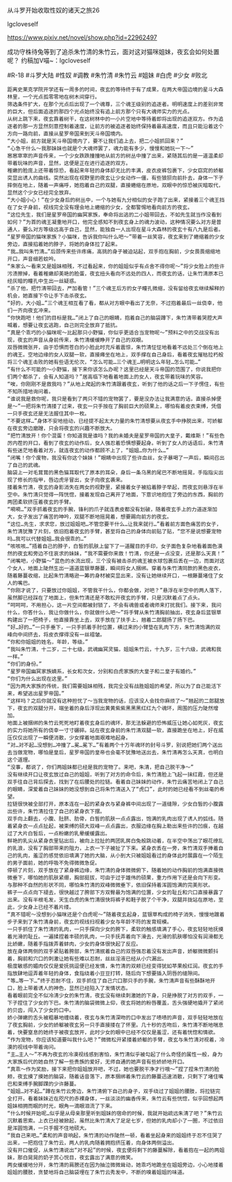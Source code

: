 从斗罗开始收取性奴的诸天之旅26

lgcloveself

https://www.pixiv.net/novel/show.php?id=22962497

成功守株待兔等到了追杀朱竹清的朱竹云，面对这对猫咪姐妹，夜玄会如何处置呢？
约稿加V喵~：lgcloveself

#R-18
#斗罗大陆
#性奴
#调教
#朱竹清
#朱竹云
#姐妹
#白虎
#少女
#败北


    距离史莱克学院开学还有一周多的时间，夜玄的等待终于有了成果，在两大帝国边境的星斗大森林里，一个光点孤零零地在树木间穿行。
    筛选条件扩大，在那个光点后出现了一个魂尊，三个魂王级别的追逐者。明明速度上的差别非常的巨大，但后面追逐的那四个光点始终没有追上前方那个只有大魂师实力的光点。
    从树上跳下来，夜玄靠着树干，在这树林中的一小片空地中等待着即将出现的追逐双方。作为追逐者的那一方显然刻意控制着速度，让前方的被追逐者始终保持着最高速度，而且只能沿着这个方向一路向前，直接从星罗帝国来到天斗帝国境内。
    “大小姐，前方就是天斗帝国境内了，要不让我们追上去，把二小姐抓回来？”
    “心急干什么～我那妹妹也就是个大魂师罢了，魂力能有多少，慢慢和她玩一下～”
    窸窸窣窣的声音传来，一个少女跌跌撞撞地从前方的树丛中撞了出来，紧随其后的是一道温柔却带着玩味的声音，显然，这便是正在进行追逐的双方。
    稚嫩的脸庞上还带着惊恐，看起来年轻的身体却无比的丰满，皮衣皮裤包裹下，少女窈窕的娇躯突显出诱人的曲线。突然出现在视野里的夜玄让少女动作一僵，有些狼狈向前扑去，身体一下子摔倒在地上，随着一声痛呼，她抱着自己的双腿，直接蜷缩在原地，双眼中的惊恐被灰暗取代，显然这个少女已经完全放弃。
    “大小姐小心！”在少女身后的树丛中，一个与她有九分相似的女子跑了出来，紧接着三个魂王挡在了女子身前，视线完全没有理会地上蜷缩的少女，全都警惕地看向前方的夜玄。
    “这位先生，我们是星罗帝国的幽冥家族，奉命将出逃的二小姐带回去，不如先生就当作没看到如何？”为首的魂王凝重地开口，他完全感知不到夜玄身上的魂力波动，这种情况要么对方是普通人，要么对方等级远高于自己，显然，能独自一人出现在星斗大森林的夜玄十有八九是后者。
    “星罗帝国的猫咪家族？小猫咪，告诉我你叫什么吧～”带着一丝笑容，夜玄来到了蜷缩着的少女旁边，直接掐着她的脖子，将她的身体拉了起来。
    “我…我叫朱竹清…”后颈传来些许疼痛，高挑的身子被迫站起，双手抱在胸前，少女畏畏缩缩地开口，声音细若蚊吟。
    “朱家么～看来又是姐妹相残，不过看起来，你的姐姐似乎有点舍不得你呢～”将少女脸上的些许污渍擦掉，看着稚嫩却美艳的脸蛋，夜玄扭头看向不远处的四人，而夜玄的话，让朱竹清原本已经灰暗的瞳孔中生出一丝疑惑。
    “杀了他，把竹清带回去，严加看管！”三个魂王后方的女子瞳孔微缩，没有留给夜玄继续解释的机会，她直接下令让手下击杀夜玄。
    “好的，大小姐…”三个魂王相互看了看，都从对方眼中看出了无奈，不过抱着最后一丝侥幸，他们一齐向夜玄冲来。
    “你快跑吧！他们的目标是我…”闭上了自己的眼睛，抱着自己的脑袋蹲下，朱竹清带着哭腔大声喊着，想要让夜玄逃跑，自己则完全放弃了抵抗。
    “真是个乖巧的小猫咪呢～比起那只小野猫，你似乎更适合当宠物呢～”预料之中的交战没有出现，夜玄的声音从身前传来，朱竹清缓缓睁开了自己的双眼。
    双唇微微张开，由于恐惧而苍白的小脸此时充斥着震惊，朱竹清怔怔地看着不远处三个倒在地上的魂王。空地边缘的女人双腿一软，直接瘫坐在地上，双手撑在自己身后，看着夜玄摧枯拉朽般将三个魂王击败的她有些语无伦次，“怎么可能…三个魂王…明明这么年轻…怎么可能…”
    “有什么不可能的～小野猫，接下来你该怎么办呢？这里已经是天斗帝国的范围了，你说我把你们两个都杀了，会有人知道吗？”居高临下地看着地面上的女人，夜玄带着玩味的笑容。
    “唉，你刚刚不是救我吗？”从地上爬起的朱竹清跟着夜玄，听到了他的话之后一下子愣住，有些不知所措地询问着。
    “谁说我是救你呢，我只是看到了两只不错的宠物罢了，要是没办法让我满意的话，直接杀掉便是～”一把将朱竹清搂了过来，夜玄一只手按在了胸前巨大的硕果上，哪怕有着皮衣束缚，凭借一只手夜玄还是无法握住其中一枚。
    “不要这样…”身体不安地扭动，已经提不起太大力量的朱竹清想要从夜玄手中挣脱出来，可娇躯在夜玄旁边磨蹭，只会将夜玄的兴趣不断放大。
    “把竹清放开！你个混蛋！你知道我是谁吗？我的未婚夫是星罗帝国的大皇子，戴维斯！”有些色厉内茬的开口，看到了夜玄的动作后，女人强忍着恐惧想要起身。听到了女人的话语后，朱竹清有些迷茫地看着对方，就连夜玄的动作都顾不上了，“姐姐…你为什么…”
    “闭嘴！你个废物，我没有你这个妹妹！”眼睛中出现了些许血丝，女子暴喝了一声后，瞬间召出了自己的武魂。
    脑袋上一对毛茸茸的黑色猫耳取代了原本的耳朵，身后一条乌黑的尾巴不断地摇晃，手指指尖出现了修长的指甲，唇边虎牙冒出，女子向夜玄袭来。
    搂着朱竹清，夜玄的身影消失在两女的视野里，紧接着女子被掐着脖子举起，而夜玄则悬浮在半空中。朱竹清只觉得一阵恍惚，接着发现自己离开了地面，下意识地抱住了旁边的东西，胸前的两团柔软挤压着夜玄的手臂。
    “嗬嗬…”双手抓着夜玄的手腕，锋利的爪子就连表皮都没有划破，随着夜玄手上的力道逐渐加大，女子发出了痛苦的呻吟，双腿不断地摇晃着，想要踢向前方的夜玄。
    “这位…先生，求求您，放过姐姐吧…不管您要干什么…让我来就行…”看着前方面色痛苦的女子，朱竹清犹豫了片刻，依旧抱着夜玄的手臂，甚至将自己的身体向前贴了贴，“您不是说想要宠物吗…我可以代替姐姐…我会很乖的…”
    “咳咳咳…”捂着自己的脖子，白皙的肌肤上留下了一道醒目的手印，女子面色复杂地看着面色漠然的夜玄和旁边不住哀求的妹妹，“我不需要你来救！竹清，你还是一点没变，还是那么天真！”
    “闭嘴吧，小野猫～”蓝色的水流出现，三个没有被击杀的魂王被水球包裹后丢在一边，而面对这个女人，地面上陡然生出一道道蓝银草藤蔓，瞬间将女人捆绑。穿着与朱竹清同款的黑色皮衣，随着藤蔓收缩，比起朱竹清略逊一筹的身材被突显出来，没有让她继续开口，一根藤蔓堵住了女人的嘴巴。
    “你刚才说了，只要放过你姐姐，不管我干什么，你都会做，对吧？”悬浮在半空中的两人落下，虽然脚已经踩在了地面上，但朱竹清还是不敢松开夜玄的手臂，只是沉默着点了点头。
    “呵呵呵，不用担心，这一片空间都被封锁了，不会有魂兽或者魂师来打扰我们。接下来，我问什么，你答什么，我让你做什么，你就做什么吧～”将手臂从朱竹清胸前抽出，夜玄身后蓝银草构建出了一把椅子，他直接靠坐上去，双手放在了扶手上，翘着二郎腿扬了扬下巴。
    “好…好的…”一只手垂下，一只手抓着手肘位置，横过来的小臂垫在乳肉下方，朱竹清饱满的双峰向中间挤去，将皮衣撑得没有一丝褶皱。
    “你和你姐姐的姓名，年龄，等级。”
    “我叫朱竹清，十二岁，二十七级，武魂幽冥灵猫，姐姐朱竹云，十九岁，三十六级，武魂和我一样。”
    “你们的身份。”
    “星罗帝国幽冥家族嫡系，长女和次女，分别和白虎家族的大皇子和二皇子有婚约。”
    “你们为什么出现在这里。”
    “因为两大家族的传统，我们需要姐妹相残，我完全没有战胜姐姐的希望，所以为了自己能活下来，希望逃出星罗帝国。”
    “这样吗？之后你就没有这种担忧了～当我宠物的话，应该没人会找你麻烦了～”翘起的二郎腿放下，夜玄的双腿分开，端坐着的身后浮现出黄黄紫紫黑黑黑红红九个魂环，周围的压力陡然增加。
    地面上被捆绑的朱竹云死死地盯着夜玄身后的魂环，那无法躲避的恐怖威压让她心如死灰，夜玄的实力将她所有的侥幸一寸寸碾碎。站在夜玄身前的朱竹清双腿一软，直接跪坐在地上，好在威压仅仅出现了一瞬便消散，少女撑着地面艰难地起身。
    “对…对不起…没想到…冲撞了…冕…冕下…”有着两个十万年魂环的封号斗罗，别说把她们两个送出去当做宠物，哪怕是皇后，星罗帝国的皇帝也会毫不犹豫地送出去，朱竹清再怎么天真，也明白这个道理。
    “没事，都说了，你们两姐妹都已经是我的宠物了。来吧，朱清，把自己脱干净～”
    没有继续开口让夜玄放过自己的姐姐，听到了对方的命令后，朱竹清脸上飞起一抹红霞，但还是双手往自己背后探去，找到了在后腰处的拉链。看着自己妹妹的动作，朱竹云痛苦地闭上了自己的眼睛，深爱着自己妹妹的她没想到自己将朱竹清送入了“虎口”，此时的她已经看不到丝毫的希望。
    拉链很快被全部打开，原本连在一起的紧身衣与紧身裤中间出现了一道缝隙，少女白皙的小腹露出些许，朱竹清拉住了自己的紧身衣下摆。
    双手向上翻去，小腹、肚脐、肋骨，白皙的肌肤一点点露出，饱满的乳肉出现了诱人的弧线。随着紧身衣一点点扯起，被束缚的硕大双峰一点点露出，衣服边缘在胸上勒出来些许的凹痕，在越过了大片白皙后，一点粉嫩的乳晕缓缓露出。
    鲜艳的乳尖从紧身衣里钻出后，被向上拉扯的两团乳房白兔般跳动着，在半空中荡出了眼花缭乱的乳浪，没有了胸部带来的阻力，上衣一下子被扯了下来。紧身衣丢在一旁，朱竹清双手捧着自己的乳肉，羞涩的感觉依旧填满了她的大脑，从小到大只被姐姐看过的身体此时展露在一个陌生的男子面前，她的呼吸不免得微微急促。
    停顿了片刻，双手放在了紧身裤边缘，朱竹清的身体微微俯下，随着她的动作胸前的饱满直接微微垂下，哪怕她的肌肤紧绷，胸部挺拔，可由于过于雄伟的硕果，重力作用下还是会向下形变。与那种不自然的形状不同，哪怕朱竹清的双峰微微垂下，依旧保持着浑圆饱满的完美形状。
    裤子一点点向下褪去，很快越过了胯部下方双臀最为饱满的位置，少女的耻丘和穴口直接暴露了出来。没有半根毛发，天生白虎的朱竹清很快将裤子和鞋子脱了个干净，双腿并拢站在原地，至此，少女身上已经不着片缕。
    “真不错呢～没想到小猫咪还是个白虎呢～”随着夜玄起身，蓝银草构成的椅子消失，慢慢地踱着步子来到了朱竹清身前，夜玄的视线扫视着少女与年龄不符的发育规模。
    一只手抓住了朱竹清的乳肉，一只手探向少女的胯下，柔软的触感填满了手心，夜玄轻轻地抚摸着光滑的耻丘。一遍揉捏着丰硕的乳肉，一只手抚弄着向下滑去，光滑的肌肤哪怕没有润滑都无比娇嫩，随着手指拨弄着蚌肉，少女的身体很快起了反应。
    放在身体两侧的双手紧贴着胯部，朱竹清抿着自己的双唇强忍着没有发出声音，娇躯微微颤抖着，胸前和穴口的刺激让她有些难以忍耐，丝丝淫液已经从小穴漏出。
    极度敏感的媚肉仅仅是爱抚挑逗便已经发情，朱竹清的双颊已经变得犹如苹果般红润。夜玄的手指放肆地逗弄着年轻的身体，食指绕着小豆豆打转，随后向下想要插入阴唇的缝隙间。
    “等…等一下…”终于忍耐不住，双手抓住了自己穴口那只手的手腕，朱竹清声音有些酥酥地开口，脸上带着诱人的神色，显然已经陷入了发情状态。
    看着眼前完全不似冷清少女的朱竹清，夜玄没有继续刺激她的下身，只是挣脱了对方的双手，一下子捏住了少女的下巴。朱竹清的脑袋微微上仰，夜玄将她的粉唇覆盖，舌头强硬地撬开了紧闭的贝齿，闯入了少女的口中。
    娇小弹嫩的舌头被粗暴地缠绕着，夜玄与朱竹清深吻的口中发出了啧啧的声音，双手轻轻地放在了夜玄胸前，少女的娇躯被夜玄另一只手直接搂在了怀里。几十秒的舌吻后，朱竹清不断地喘息着，快要窒息的她终于被夜玄放开，此时少女的眼中已经不仅仅是羞涩，还有着恍惚和情欲。
    “作为宠物，你应该知道要叫我什么吧？”微微松开紧搂着娇躯的手臂，夜玄与朱竹清对视着，冷漠的视线中带着询问。
    “主…主人～”不再为夜玄的冷漠视线感到害怕，朱竹清似乎被勾起了什么奇怪的属性一般，身为大家族后代的她自然了解一些贵族的爱好，无师自通的她声音有些娇娇地开口。
    “真乖～作为奖励，接下来把你姐姐放开吧，不过，她也要脱干净才行哦～”捏了捏朱竹清的脸颊，夜玄摸了摸她的脑袋，随着话音落下，原本捆绑着朱竹云的藤蔓迅速消散，只剩下了堵住嘴巴和束缚手腕脚踝的少许藤蔓。
    “姐姐…对不起…”蹲在朱竹云旁边，朱竹清俯下自己的身子，双手绕过了姐姐的腰肢，将拉链完全打开。看着妹妹近在咫尺的赤裸身体，一丝淡淡的幽香传来，朱竹云有些恍惚，似乎回想起两姐妹相拥而眠的时光，眼角一滴眼泪流了下来。
    “什么时候开始呢…似乎是从母亲那里听到姐妹的宿命的时候，我就开始疏远朱清了吧？”朱竹云沉默着思索。上衣已经被掀起，虽然比朱竹清大了足足七岁，但她的乳肉却小了一圈，不过依旧是浑圆饱满，一只手握不住地硕大。
    “我自己来吧…”柔和的声音响起，朱竹清的动作陡然一顿，看着坐起身来的姐姐终于忍不住哭了出来，一把抱住了朱竹云，两人的乳肉随着拥抱挤压着，向身体两侧溢出。
    没有开口催促，从朱竹清说出“对不起”的时候，夜玄便将剩下的藤蔓解除，看着抱在一起的两姐妹，那白晃晃的奶子赏心悦目，夜玄露出了满意的微笑。
    两女缓缓地分开，朱竹清的肩膀还在因为抽泣微微耸动，她乖巧地跪坐在姐姐旁边，小心地搂着姐姐的腰肢，贪婪地将自己脑袋埋在了朱竹云秀发中，不断的嗅着姐姐的味道。

